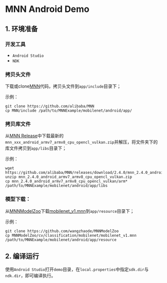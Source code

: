# MNN Android Demo

## 1. 环境准备

### 开发工具
- `Android Studio`
- `NDK`

### 拷贝头文件
下载或clone[MNN](https://github.com/alibaba/MNN)代码，拷贝头文件到`app/include`目录下；

示例：
```
git clone https://github.com/alibaba/MNN
cp MNN/include /path/to/MNNExample/mobilenet/android/app/
```

### 拷贝库文件
从[MNN Release](https://github.com/alibaba/MNN/releases)中下载最新的`mnn_xxx_android_armv7_armv8_cpu_opencl_vulkan.zip`并解压，将文件夹下的库文件拷贝到`app/libs`目录下；

示例：
```
wget https://github.com/alibaba/MNN/releases/download/2.4.0/mnn_2.4.0_android_armv7_armv8_cpu_opencl_vulkan.zip
unzip mnn_2.4.0_android_armv7_armv8_cpu_opencl_vulkan.zip
cp mnn_2.4.0_android_armv7_armv8_cpu_opencl_vulkan/arm* /path/to/MNNExample/mobilenet/android/app/libs
```


### 模型下载：
从[MNNModelZoo](https://github.com/wangzhaode/MNNModelZoo)下载[mobilenet_v1.mnn](https://github.com/wangzhaode/MNNModelZoo/blob/main/cv/classification/mobilenet/mobilenet_v1.mnn)到`app/resource`目录下；

示例：
```
git clone https://github.com/wangzhaode/MNNModelZoo
cp MNNModelZoo/cv/classification/mobilenet/mobilenet_v1.mnn /path/to/MNNExample/mobilenet/android/app/resource
```

## 2. 编译运行

使用`Android Studio`打开`demo`目录，在`local.properties`中指定`sdk.dir`与`ndk.dir`，即可编译执行。